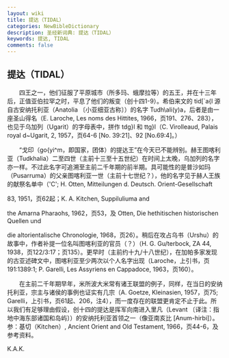 ```yaml
---
layout: wiki
title: 提达（TIDAL）
categories: NewBibleDictionary
description: 圣经新词典: 提达（TIDAL）
keywords: 提达, TIDAL
comments: false
---
```


## 提达（TIDAL）

　　四王之一，他们征服了平原城市（所多玛、蛾摩拉等）的五王，并在十三年后，正值亚伯拉罕之时，平息了他们的叛变（创十四1-9）。希伯来文的 tid[`a{l 源自古安纳托利亚（Anatolia 〔小亚细亚古称〕）的名字 Tudh\ali(y)a，后者是由一座圣山得名（E. Laroche, Les noms des Hittites, 1966，页191、276、283），也见于乌加列（Ugarit）的字母表中，拼作 tdg}l 和 ttg}l（C. Virolleaud, Palais royal d~Ugarit, 2, 1957，页64-6 [No. 39:21]、92 [No.69:4]。）

　　“戈印（go{yi^m，即国家，团体）的提达王”在今天已不能辨别。赫王图喀利亚（Tudkhalia）二至四世（主前十三至十五世纪）在时间上太晚，乌加列的名字亦一样。不过此名字可追溯至主前二千年期的前半期。具可能性的是普沙如玛（Pusarruma）的父亲图喀利亚一世（主前十七世纪？），他的名字见于赫人王族的献祭名单中（'C'; H. Otten, Mitteilungen d. Deutsch. Orient-Gesellschaft

83, 1951，页62起；K. A. Kitchen, Suppiluliuma and

the Amarna Pharaohs, 1962，页53，及 Otten, Die hethitischen historischen Quellen und

die altorientalische Chronologie, 1968，页26）。稍后在攻占乌书（Urshu）的故事中，作者补提一位名叫图喀利亚的官员（？）（H. G. Gu/terbock, ZA 44, 1938，页122/3:17；页135）。更早时（主前约十九/十八世纪），在加帕多家发现的古亚述碑文中，图喀利亚至少两次以个人名字出现（Laroche，上引书，页191:1389:1; P. Garelli, Les Assyriens en Cappadoce, 1963，页160）。

　　在主前二千年期早年，米所波大米常有诸王联盟的例子，同样，在当日的安纳托利亚，宗主与诸侯的事例也证实有几宗（A. Goetze, Kleinasien, 1957，页75; Garelli，上引书，页61起、206，注4），而一度存在的联盟更肯定不止于此。所以我们有足够理由假设，创十四的提达是挥军向南进入里凡（Levant 〔译注：指地中海东部诸国和岛屿〕）的安纳托利亚首领之一（像亚南亥比 [Anum-hirbi]）。参：基切（Kitchen）, Ancient Orient and Old Testament, 1966，页44-6，及参考资料。

K.A.K.








